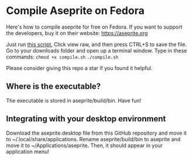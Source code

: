 # Compile Aseprite on Fedora
Here's how to compile aseprite for free on Fedora. If you want to support the developers, buy it on their website: https://aseprite.org

Just run [this script.](compile.sh) Click view raw, and then press CTRL+S to save the file.
Go to your downloads folder and open up a terminal window. Type in these commands:
`chmod +x compile.sh`
`./compile.sh`

Please consider giving this repo a star if you found it helpful.

## Where is the executable?
The executable is stored in aseprite/build/bin. Have fun!

## Integrating with your desktop environment
Download the aseprite.desktop file from this GitHub repository and move it to ~/.local/share/applications.
Rename aseprite/build/bin to aseprite and move it to ~/Applications/aseprite.
Then, it should appear in your application menu!
